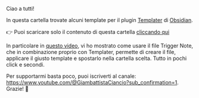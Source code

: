 Ciao a tutti!

In questa cartella trovate alcuni template per il plugin [Templater](https://youtu.be/SdXSaYF29mg) di [Obsidian](https://youtu.be/FjkMf2KprnA).

👉 Puoi scaricare solo il contenuto di questa cartella [cliccando qui](https://download-directory.github.io/?url=https%3A%2F%2Fgithub.com%2FNevelet%2FI-miei-template%2Ftree%2Fmain%2FTemplater%2520%28Obsidian%29) 

In particolare in [questo video](https://youtu.be/4f2c-pbK7ro), vi ho mostrato come usare il file Trigger Note, che in combinazione proprio con Templater, permette di creare il file, applicare il giusto template e spostarlo nella cartella scelta. Tutto in pochi click e secondi. 

Per supportarmi basta poco, puoi iscriverti al canale: https://www.youtube.com/@GiambattistaCiancio?sub_confirmation=1. Grazie! 🙏
